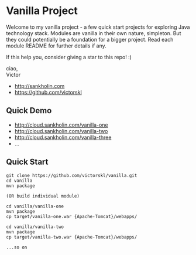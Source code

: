 # Vanilla Project

Welcome to my vanilla project - a few quick start projects for exploring Java technology stack.
Modules are vanilla in their own nature, simpleton. 
But they could potentially be a foundation for a bigger project. 
Read each module README for further details if any.

If this help you, consider giving a star to this repo! :)

ciao,<br/>
Victor

* http://sankholin.com
* https://github.com/victorskl

## Quick Demo

* http://cloud.sankholin.com/vanilla-one
* http://cloud.sankholin.com/vanilla-two
* http://cloud.sankholin.com/vanilla-three
* ...

## Quick Start
    git clone https://github.com/victorskl/vanilla.git
    cd vanilla
    mvn package
    
    (OR build individual module)
    
    cd vanilla/vanilla-one
    mvn package
    cp target/vanilla-one.war {Apache-Tomcat}/webapps/
    
    cd vanilla/vanilla-two
    mvn package
    cp target/vanilla-two.war {Apache-Tomcat}/webapps/
    
    ...so on
    